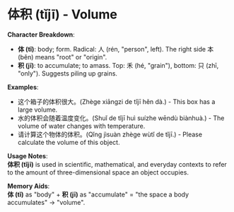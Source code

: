 # **体积 (tǐjī) - Volume**

**Character Breakdown**:  
- **体 (tǐ)**: body; form. Radical: 人 (rén, "person", left). The right side 本 (běn) means "root" or "origin".  
- **积 (jī)**: to accumulate; to amass. Top: 禾 (hé, "grain"), bottom: 只 (zhī, "only"). Suggests piling up grains.

**Examples**:  
- 这个箱子的体积很大。(Zhège xiāngzi de tǐjī hěn dà.) - This box has a large volume.  
- 水的体积会随着温度变化。(Shuǐ de tǐjī huì suízhe wēndù biànhuà.) - The volume of water changes with temperature.  
- 请计算这个物体的体积。(Qǐng jìsuàn zhège wùtǐ de tǐjī.) - Please calculate the volume of this object.

**Usage Notes**:  
**体积 (tǐjī)** is used in scientific, mathematical, and everyday contexts to refer to the amount of three-dimensional space an object occupies.

**Memory Aids**:  
**体 (tǐ)** as "body" + **积 (jī)** as "accumulate" = "the space a body accumulates" → "volume".